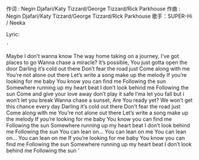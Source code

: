 
作词 : Negin Djafari/Katy Tizzard/George Tizzard/Rick Parkhouse
作曲 : Negin Djafari/Katy Tizzard/George Tizzard/Rick Parkhouse
歌手：SUPER-Hi / Neeka

Lyric:

	'	
Maybe I don’t wanna know
The way home
taking on a journey, I’ve got places to go
Wanna chase a miracle?
It’s possible,
You just gotta open the door
Darling it’s cold out there
Don’t fear the road just
Come along with me
You’re not alone out there
Let’s write a song make up the melody
If you’re looking for me baby
You know you can find me
Following the sun
Somewhere running up my heart beat
I don’t look behind me
Following the sun
Come and give your love away
don’t play it safe
I’ma let you fall but i won’t let you break
Wanna chase a sunset,
Are You ready yet?
We won’t get this chance every day
Darling it’s cold out there
Don’t fear the road just
Come along with me
You’re not alone out there
Let’s write a song make up the melody
If you’re looking for me baby
You know you can find me
Following the sun
Somewhere running up my heart beat
I don’t look behind me
Following the sun
You can lean on...
You can lean on me
You can lean on...
You can lean on me
If you’re looking for me baby
You know you can find me
Following the sun
Somewhere running up my heart beat
I don’t look behind me
Following the sun
	'
